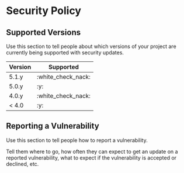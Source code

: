 # Security Policy

## Supported Versions

Use this section to tell people about which versions of your project are
currently being supported with security updates.

| Version | Supported          |
| ------- | ------------------ |
| 5.1.y   | :white_check_nack: |
| 5.0.y   | :y:                |
| 4.0.y   | :white_check_nack: |
| < 4.0   | :y:                |

## Reporting a Vulnerability

Use this section to tell people how to report a vulnerability.

Tell them where to go, how often they can expect to get an update on a
reported vulnerability, what to expect if the vulnerability is accepted or
declined, etc.

